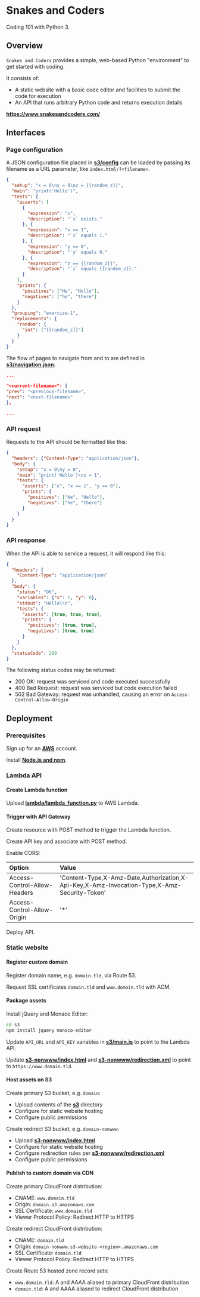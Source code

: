 # Snakes and Coders

Coding 101 with Python 3.

## Overview

`Snakes and Coders` provides a simple, web-based Python "environment" to get started with coding.

It consists of:

- A static website with a basic code editor and facilities to submit the code for execution
- An API that runs arbitrary Python code and returns execution details

**<https://www.snakesandcoders.com/>**

## Interfaces

### Page configuration

A JSON configuration file placed in [**s3/config**](s3/config) can be loaded by passing its filename as a URL parameter, like `index.html/?<filename>`.

```json
{
  "setup": "x = 0\ny = 0\nz = {{random_z}}",
  "main": "print('Hello')",
  "tests": {
    "asserts": [
      {
        "expression": "x",
        "description": "`x` exists."
      }, {
        "expression": "x == 1",
        "description": "`x` equals 1."
      }, {
        "expression": "y == 0",
        "description": "`y` equals 0."
      }, {
        "expression": "z == {{random_z}}",
        "description": "`z` equals {{random_z}}."
      }
    ],
    "prints": {
      "positives": ["He", "Hello"],
      "negatives": ["he", "there"]
    }
  },
  "grouping": "exercise-1",
  "replacements": {
    "random": {
      "int": ["{{random_z}}"]
    }
  }
}
```

The flow of pages to navigate from and to are defined in [**s3/navigation.json**](s3/navigation.json):

```json
...

"<current-filename>": {
"prev": "<previous-filename>",
"next": "<next-filename>"
},

...
```

### API request

Requests to the API should be formatted like this:

```json
{
  "headers": {"Content-Type": "application/json"},
  "body": {
    "setup": "x = 0\ny = 0",
    "main": "print('Hello')\nx = 1",
    "tests": {
      "asserts": ["x", "x == 1", "y == 0"],
      "prints": {
        "positives": ["He", "Hello"],
        "negatives": ["he", "there"]
      }
    }
  }
}
```

### API response

When the API is able to service a request, it will respond like this:

```json
{
  "headers": {
    "Content-Type": "application/json"
  },
  "body": {
    "status": "OK",
    "variables": {"x": 1, "y": 0},
    "stdout": "Hello\\n",
    "tests": {
      "asserts": [true, true, true],
      "prints": {
        "positives": [true, true],
        "negatives": [true, true]
      }
    }
  },
  "statusCode": 200
}
```

The following status codes may be returned:

- 200 OK: request was serviced and code executed successfully
- 400 Bad Request: request was serviced but code execution failed
- 502 Bad Gateway: request was unhandled, causing an error on `Access-Control-Allow-Origin`

## Deployment

### Prerequisites

Sign up for an [**AWS**](https://aws.amazon.com/) account.

Install [**Node.js and npm**](https://nodejs.org/).

### Lambda API

#### Create Lambda function

Upload [**lambda/lambda_function.py**](lambda/lambda_function.py) to AWS Lambda.

#### Trigger with API Gateway

Create resource with POST method to trigger the Lambda function.

Create API key and associate with POST method.

Enable CORS:

Option                       | Value
:--                          | :--
Access-Control-Allow-Headers | 'Content-Type,X-Amz-Date,Authorization,X-Api-Key,X-Amz-Invocation-Type,X-Amz-Security-Token'
Access-Control-Allow-Origin  | '*'

Deploy API.

### Static website

#### Register custom domain

Register domain name, e.g. `domain.tld`, via Route 53.

Request SSL certificates `domain.tld` and `www.domain.tld` with ACM.

#### Package assets

Install jQuery and Monaco Editor:

```bash
cd s3
npm install jquery monaco-editor
```

Update `API_URL` and `API_KEY` variables in [**s3/main.js**](s3/main.js) to point to the Lambda API.

Update [**s3-nonwww/index.html**](s3-nonwww/index.html) and [**s3-nonwww/redirection.xml**](s3-nonwww/redirection.xml) to point to `https://www.domain.tld`.

#### Host assets on S3

Create primary S3 bucket, e.g. `domain`:

- Upload contents of the [**s3**](s3) directory
- Configure for static website hosting
- Configure public permissions

Create redirect S3 bucket, e.g. `domain-nonwww`:

- Upload [**s3-nonwww/index.html**](s3-nonwww/index.html)
- Configure for static website hosting
- Configure redirection rules per [**s3-nonwww/redirection.xml**](s3-nonwww/redirection.xml)
- Configure public permissions

#### Publish to custom domain via CDN

Create primary CloudFront distribution:

- CNAME: `www.domain.tld`
- Origin: `domain.s3.amazonaws.com`
- SSL Certificate: `www.domain.tld`
- Viewer Protocol Policy: Redirect HTTP to HTTPS

Create redirect CloudFront distribution:

- CNAME: `domain.tld`
- Origin: `domain-nonwww.s3-website-<region>.amazonaws.com`
- SSL Certificate: `domain.tld`
- Viewer Protocol Policy: Redirect HTTP to HTTPS

Create Route 53 hosted zone record sets:

- `www.domain.tld`: A and AAAA aliased to primary CloudFront distribution
- `domain.tld`: A and AAAA aliased to redirect CloudFront distribution
